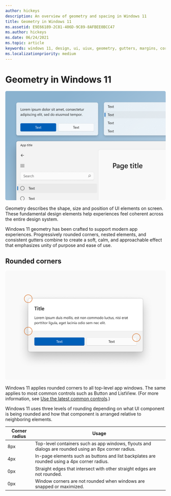 ```yaml
---
author: hickeys
description: An overview of geometry and spacing in Windows 11
title: Geometry in Windows 11
ms.assetid: E9E66189-2C81-406D-9C89-8AFBEE0BCC47
ms.author: hickeys
ms.date: 06/24/2021
ms.topic: article
keywords: windows 11, design, ui, uiux, geometry, gutters, margins, corners, rounded corners, corner radius
ms.localizationpriority: medium
---
```


# Geometry in Windows 11

![Rounded corners and element spacing in Windows 11](images/geometry_hero_1880.png)

Geometry describes the shape, size and position of UI elements on screen. These fundamental design elements help experiences feel coherent across the entire design system.

Windows 11 geometry has been crafted to support modern app experiences. Progressively rounded corners, nested elements, and consistent gutters combine to create a soft, calm, and approachable effect that emphasizes unity of purpose and ease of use.

## Rounded corners

![Dialog with rounded corners](images/geometry_rounded_corners_1880.png)

Windows 11 applies rounded corners to all top-level app windows. The same applies to most common controls such as Button and ListView. (For more information, see [Use the latest common controls](../../get-started/make-apps-great-for-windows.md#4-use-the-latest-common-controls).) 

Windows 11 uses three levels of rounding depending on what UI component is being rounded and how that component is arranged relative to neighboring elements.

| Corner radius | Usage                     |
|---------------|---------------------------|
| 8px           | Top-level containers such as app windows, flyouts and dialogs are rounded using an 8px corner radius. |
| 4px           | In-page elements such as buttons and list backplates are rounded using a 4px corner radius.           |
| 0px           | Straight edges that intersect with other straight edges are not rounded.                              |
| 0px           | Window corners are not rounded when windows are snapped or maximized.                                 |
